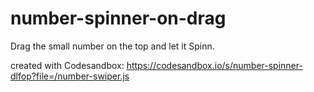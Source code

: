 # number-spinner-on-drag
Drag the small number on the top and let it Spinn. 

created with Codesandbox:
https://codesandbox.io/s/number-spinner-dlfop?file=/number-swiper.js

